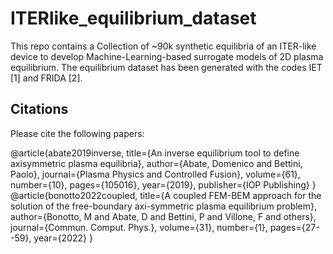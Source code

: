 # ITERlike_equilibrium_dataset
This repo contains a Collection of ~90k synthetic equilibria of an ITER-like device to develop Machine-Learning-based surrogate models of 2D plasma equilibrium. The equilibrium dataset has been generated with the codes IET [1] and FRIDA [2]. 

## Citations
Please cite the following papers:

@article{abate2019inverse,
  title={An inverse equilibrium tool to define axisymmetric plasma equilibria},
  author={Abate, Domenico and Bettini, Paolo},
  journal={Plasma Physics and Controlled Fusion},
  volume={61},
  number={10},
  pages={105016},
  year={2019},
  publisher={IOP Publishing}
}
@article{bonotto2022coupled,
  title={A coupled FEM-BEM approach for the solution of the free-boundary axi-symmetric plasma equilibrium problem},
  author={Bonotto, M and Abate, D and Bettini, P and Villone, F and others},
  journal={Commun. Comput. Phys.},
  volume={31},
  number={1},
  pages={27--59},
  year={2022}
}


